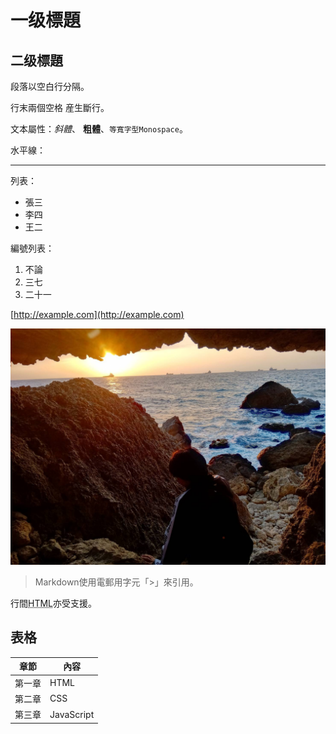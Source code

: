 一级標題
=======

## 二级標題

段落以空白行分隔。

行末兩個空格  産生斷行。

文本屬性：_斜體_、
**粗體**、`等寬字型Monospace`。

水平線：

---

列表：

  * 張三
  * 李四
  * 王二

編號列表：

  1. 不論
  2. 三七
  3. 二十一

[http://example.com](http://example.com)

![圖](照片.jpg)

> Markdown使用電郵用字元「>」來引用。

行間<abbr title="Hypertext Markup Language">HTML</abbr>亦受支援。


## 表格

章節 | 內容
--------|--------
第一章  | HTML
第二章  | CSS
第三章  | JavaScript


